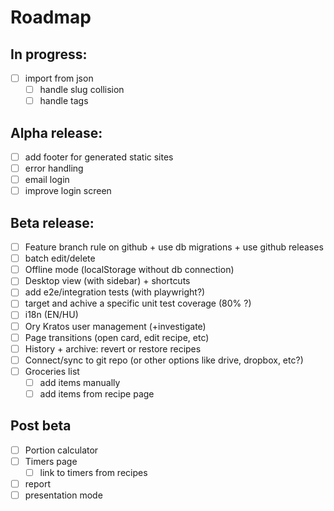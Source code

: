 # Roadmap

## In progress:

- [ ] import from json
  - [ ] handle slug collision
  - [ ] handle tags

## Alpha release:

- [ ] add footer for generated static sites
- [ ] error handling
- [ ] email login
- [ ] improve login screen

## Beta release:

- [ ] Feature branch rule on github + use db migrations + use github releases
- [ ] batch edit/delete
- [ ] Offline mode (localStorage without db connection)
- [ ] Desktop view (with sidebar) + shortcuts
- [ ] add e2e/integration tests (with playwright?)
- [ ] target and achive a specific unit test coverage (80% ?)
- [ ] i18n (EN/HU)
- [ ] Ory Kratos user management (+investigate)
- [ ] Page transitions (open card, edit recipe, etc)
- [ ] History + archive: revert or restore recipes
- [ ] Connect/sync to git repo (or other options like drive, dropbox, etc?)
- [ ] Groceries list
  - [ ] add items manually
  - [ ] add items from recipe page

## Post beta

- [ ] Portion calculator
- [ ] Timers page
  - [ ] link to timers from recipes
- [ ] report
- [ ] presentation mode
